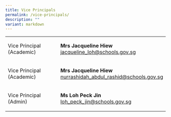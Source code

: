 ```yaml
---
title: Vice Principals
permalink: /vice-principals/
description: ""
variant: markdown
---
```

<p></p>
<table style="minWidth: 50px">
<colgroup>
<col>
<col>
</colgroup>
<tbody>
<tr>
<td rowspan="1" colspan="1">
<p>Vice Principal (Academic)</p>
</td>
<td rowspan="1" colspan="1">
<p><strong>Mrs Jacqueline Hiew</strong>
<br><a href="mailto:jacqueline_loh@schools.gov.sg" rel="noopener noreferrer nofollow" target="_blank">jacqueline_loh@schools.gov.sg</a>
</p>
</td>
</tr>
<tr>
<td rowspan="1" colspan="1">
<p>Vice Principal (Academic)</p>
</td>
<td rowspan="1" colspan="1">
<p><strong>Mrs Jacqueline Hiew</strong>
<br><a href="mailto:Nurrashidah_Abdul_Rashid@schools.gov.sg" rel="noopener noreferrer nofollow" target="_blank">nurrashidah_abdul_rashid@schools.gov.sg</a>
</p>
</td>
</tr>
<tr>
<td rowspan="1" colspan="1">
<p>Vice Principal (Admin)</p>
</td>
<td rowspan="1" colspan="1">
<p><strong>Ms Loh Peck Jin</strong>
<br><a href="mailto:loh_peck_jin@schools.gov.sg" rel="noopener noreferrer nofollow" target="_blank">loh_peck_jin@schools.gov.sg</a>
</p>
</td>
</tr>
</tbody>
</table>
<p></p>